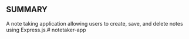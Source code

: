 ##  SUMMARY

A note taking application allowing users to create, save, and delete notes using Express.js.# notetaker-app
